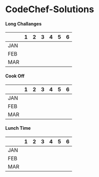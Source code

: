 # CodeChef-Solutions

#### Long Challanges
|               | 1             | 2             | 3             | 4             | 5             | 6             |
| ------------- |:-------------:|:-------------:|:-------------:|:-------------:|:-------------:|:-------------:|
| JAN           |               |               |               |               |               |               |
| FEB           |               |               |               |               |               |               |
| MAR           |               |               |               |               |               |               |

#### Cook Off
|               | 1             | 2             | 3             | 4             | 5             | 6             |
| ------------- |:-------------:|:-------------:|:-------------:|:-------------:|:-------------:|:-------------:|
| JAN           |               |               |               |               |               |               |
| FEB           |               |               |               |               |               |               |
| MAR           |               |               |               |               |               |               |

#### Lunch Time
|               | 1             | 2             | 3             | 4             | 5             | 6             |
| ------------- |:-------------:|:-------------:|:-------------:|:-------------:|:-------------:|:-------------:|
| JAN           |               |               |               |               |               |               |
| FEB           |               |               |               |               |               |               |
| MAR           |               |               |               |               |               |               |